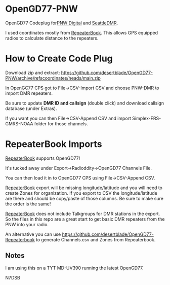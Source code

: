 # OpenGD77-PNW
OpenGD77 Codeplug for[PNW Digital](https://pnwdigital.net/) and [SeattleDMR](https://seattledmr.org/). 

I used coordinates mostly from [RepeaterBook](https://www.repeaterbook.com/). This allows GPS equipped radios to calculate distance to the repeaters.

# How to Create Code Plug

Download zip and extract: https://github.com/desertblade/OpenGD77-PNW/archive/refscoordinates/heads/main.zip

In OpenGC77 CPS got to File->CSV-Import CSV and choose PNW-DMR to import DMR repeaters.

Be sure to update **DMR ID and callsign** (double click) and download callsign database (under Extras).

If you want you can then File->CSV-Append CSV and import Simplex-FRS-GMRS-NOAA folder for those channels.

# RepeaterBook Imports

[RepeaterBook](https://www.repeaterbook.com/) supports OpenGD77! 

It's tucked away under Export->Radioddity->OpenGD77 Channels File.

You can then load it in to OpenGD77 CPS using File->CSV-Append CSV.

[RepeaterBook](https://www.repeaterbook.com/) export will be missing longitude/latitude and you will need to create Zones for organization. If you export to CSV the longitude/latitude are there and should be copy/paste of those columns. Be sure to make sure the order is the same!

[RepeaterBook](https://www.repeaterbook.com/) does not include Talkgroups for DMR stations in the export. So the files in this repo are a great start to get basic DMR repeaters from the PNW into your radio.

An alternative you can use  https://github.com/desertblade/OpenGD77-Repeaterbook to generate Channels.csv and Zones from Repeaterbook. 

## Notes
I am using this on a TYT MD-UV390 running the latest OpenGD77.

N7DSB
